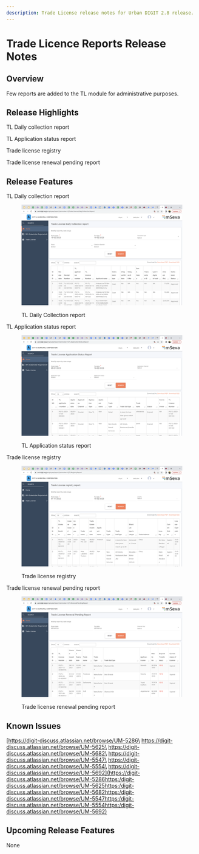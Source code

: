 ```yaml
---
description: Trade License release notes for Urban DIGIT 2.8 release.
---
```


# Trade Licence Reports Release Notes

## Overview

Few reports are added to the TL module for administrative purposes.

## Release Highlights

TL Daily collection report

TL Application status report

Trade license registry

Trade license renewal pending report

## Release Features

TL Daily collection report

<figure><img src="../../../.gitbook/assets/Screenshot 2023-02-16 at 3.34.08 PM (1).png" alt=""><figcaption><p>TL Daily Collection report</p></figcaption></figure>

TL Application status report

<figure><img src="../../../.gitbook/assets/Screenshot 2023-02-16 at 3.22.41 PM.png" alt=""><figcaption><p>TL Application status report</p></figcaption></figure>

Trade license registry

<figure><img src="../../../.gitbook/assets/Screenshot 2023-02-16 at 3.37.45 PM.png" alt=""><figcaption><p>Trade license registry</p></figcaption></figure>

Trade license renewal pending report

<figure><img src="../../../.gitbook/assets/Screenshot 2023-02-16 at 3.40.55 PM.png" alt=""><figcaption><p>Trade license renewal pending report</p></figcaption></figure>

## Known Issues

[https://digit-discuss.atlassian.net/browse/UM-5286\
https://digit-discuss.atlassian.net/browse/UM-5625\
https://digit-discuss.atlassian.net/browse/UM-5682\
https://digit-discuss.atlassian.net/browse/UM-5547\
https://digit-discuss.atlassian.net/browse/UM-5554\
https://digit-discuss.atlassian.net/browse/UM-5692](https://digit-discuss.atlassian.net/browse/UM-5286https:/digit-discuss.atlassian.net/browse/UM-5625https:/digit-discuss.atlassian.net/browse/UM-5682https:/digit-discuss.atlassian.net/browse/UM-5547https:/digit-discuss.atlassian.net/browse/UM-5554https:/digit-discuss.atlassian.net/browse/UM-5692)

## Upcoming Release Features

None

